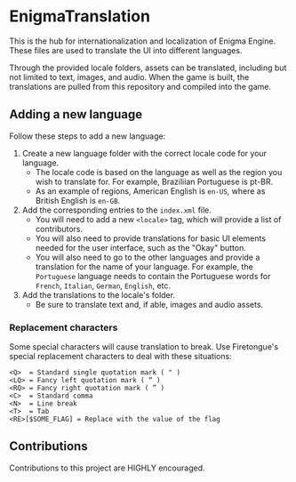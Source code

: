 # EnigmaTranslation

This is the hub for internationalization and localization of Enigma Engine. These files are used to translate the UI into different languages.

Through the provided locale folders, assets can be translated, including but not limited to text, images, and audio. When the game is built, the translations are pulled from this repository and compiled into the game.

## Adding a new language

Follow these steps to add a new language:
1. Create a new language folder with the correct locale code for your language.
	- The locale code is based on the language as well as the region you wish to translate for. For example, Braziliian Portuguese is pt-BR.
	- As an example of regions, American English is `en-US`, where as British English is `en-GB`.
2. Add the corresponding entries to the `index.xml` file.
	- You will need to add a new `<locale>` tag, which will provide a list of contributors.
	- You will also need to provide translations for basic UI elements needed for the user interface, such as the "Okay" button.
	- You will also need to go to the other languages and provide a translation for the name of your language. For example, the `Portuguese` language needs to contain the Portuguese words for `French`, `Italian`, `German`, `English`, etc.
3. Add the translations to the locale's folder.
	- Be sure to translate text and, if able, images and audio assets.

### Replacement characters

Some special characters will cause translation to break. Use Firetongue's special replacement characters to deal with these situations:

```
<Q>  = Standard single quotation mark ( " )
<LQ> = Fancy left quotation mark ( “ )
<RQ> = Fancy right quotation mark ( ” )
<C>  = Standard comma
<N>  = Line break
<T>  = Tab
<RE>[$SOME_FLAG] = Replace with the value of the flag
```

## Contributions

Contributions to this project are HIGHLY encouraged.
